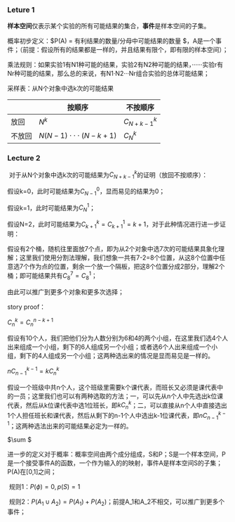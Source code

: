 ### Leture 1

​	**样本空间**仅表示某个实验的所有可能结果的集合，**事件**是样本空间的子集。

概率初步定义：$P(A) = 有利结果的数量/分母中可能结果的数量 $，A是一个事件；（前提：假设所有的结果都是一样的，并且结果有限个，即有限的样本空间）；

乘法规则：如果实验1有N1种可能的结果，实验2有N2种可能的结果，······实验r有Nr种可能的结果，那么总的来说，有N1·N2···Nr组合实验的总体可能结果；

采样表：从N个对象中选k次的可能结果

||按顺序|不按顺序|
| ---- | ---- | ---- |
| 放回 | $N^k$ | $C_{N+k-1}^k$ |
|不放回|$N(N-1)\cdot\cdot\cdot(N-k+1)$|$C_N^k$|

### Lecture 2

​	对于从N个对象中选k次的可能结果为$C_{N+k-1}^k$的证明（放回不按顺序）：

假设k=0，此时可能结果为$C_{N-1}^0$，显而易见的结果为0；

假设k=1，此时可能结果为$C_N^1$；

假设N=2，此时可能结果为$C_{k+1}^k=C_{k+1}^1=k+1$，对于此种情况进行进一步证明：

​	假设有2个桶，随机往里面放7个点，即为从2个对象中选7次的可能结果具象化理解；这里我们使用分割法理解，我们想象一共有7-2=8个位置，从这8个位置中任意选7个作为点的位置，剩余一个放一个隔板，把这8个位置分成2部分，理解2个桶；即可能结果共有$C_8^7=C_8^1$；

由此可以推广到更多个对象和更多次选择；

story proof：

$C_n^k = C_n^{n-k+1}$

​	假设有10个人，我们把他们分为人数分别为6和4的两个小组，在这里我们选4个人出来组成一个小组，剩下的6人组成另一个小组；或者选6个人出来组成一个小组，剩下的4人组成另一个小组；这两种选出来的情况是显而易见是一样的。

$nC_{n-1}^{k-1} = kC_n^k$

​	假设一个班级中共n个人，这个班级里需要k个课代表，而班长又必须是课代表中的一员；这里我们也可以有两种选取的方法；一，可以先从n个人中先选出k位课代表，然后从k位课代表中选1位班长，即$kC_n^k$；二，可以直接从n个人中直接选出1个人担任班长和课代表，然后从剩下的n-1个人中选出k-1位课代表，即$nC_{n-1}^{k-1}$；这两种选法出来的可能结果必定为一样的。

$\sum $



进一步的定义对于概率：概率空间由两个成分组成，S和P；S是一个样本空间，P是一个接受事件A的函数，一个作为输入的的映射，事件A是样本空间S的子集；P(A)在[0,1]之间；

​	规则1：$P(\phi) = 0, p(S) = 1$

​	规则2：$P(A_1\cup A_2) = P(A_1) + P(A_2)$；前提A_1和A_2不相交，可以推广到更多个事件；